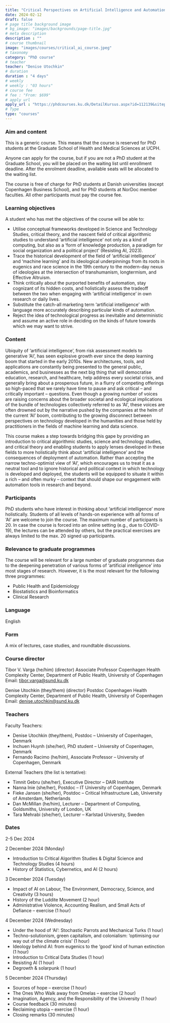 ```yaml
---
title: "Critical Perspectives on Artificial Intelligence and Automation"
date: 2024-02-12
draft: false
# page title background image
# bg_image: "images/backgrounds/page-title.jpg"
# meta description
description : ""
# course thumbnail
image: "images/courses/critical_ai_course.jpeg"
# taxonomy
category: "PhD course"
# teacher
teacher: "Denise Utochkin"
# duration
duration : "4 days"
# weekly
# weekly : "03 hours"
# course fee
# fee : "From: $699"
# apply url
apply_url : "https://phdcourses.ku.dk/DetailKursus.aspx?id=112139&sitepath=SUND"
# Type
type: "courses"
---
```


### Aim and content
This is a generic course. This means that the course is reserved for PhD students at the Graduate School of Health and Medical Sciences at UCPH.

Anyone can apply for the course, but if you are not a PhD student at the Graduate School, you will be placed on the waiting list until enrollment deadline. After the enrolment deadline, available seats will be allocated to the waiting list.

The course is free of charge for PhD students at Danish universities (except Copenhagen Business School), and for PhD students at NorDoc member faculties. All other participants must pay the course fee.

### Learning objectives
A student who has met the objectives of the course will be able to:

- Utilise conceptual frameworks developed in Science and Technology Studies, critical theory, and the nascent field of critical algorithmic studies to understand ‘artificial intelligence’ not only as a kind of computing, but also as a ‘form of knowledge production, a paradigm for social organization and a political project’ (Resisting AI, 2023).
- Trace the historical development of the field of ‘artificial intelligence’ and ‘machine learning’ and its ideological underpinnings from its roots in eugenics and race science in the 19th century to the modern-day nexus of ideologies at the intersection of transhumanism, longtermism, and Effective Altruism.
- Think critically about the purported benefits of automation, stay cognizant of its hidden costs, and holistically assess the tradeoff between the two when engaging with ‘artificial intelligence’ in own research or daily lives.
- Substitute the catch-all marketing term ‘artificial intelligence’ with language more accurately describing particular kinds of automation.
- Reject the idea of technological progress as inevitable and deterministic and assume an active role in deciding on the kinds of future towards which we may want to strive.

### Content
Ubiquity of ‘artificial intelligence’, from risk assessment models to generative ‘AI’, has seen explosive growth ever since the deep learning boom that started in the early 2010s. New architectures, tools, and applications are constantly being presented to the general public, academics, and businesses as the next big thing that will democratise education, research, and healthcare, help address every societal crisis, and generally bring about a prosperous future, in a flurry of competing offerings so high-paced that we rarely have time to pause and ask critical – and critically important – questions. Even though a growing number of voices are raising concerns about the broader societal and ecological implications of the bundle of technologies collectively referred to as ‘AI’, these voices are often drowned out by the narrative pushed by the companies at the helm of the current ‘AI’ boom, contributing to the growing disconnect between perspectives on technology developed in the humanities and those held by practitioners in the fields of machine learning and data science.

This course makes a step towards bridging this gape by providing an introduction to critical algorithmic studies, science and technology studies, and critical theory and enabling students to apply lenses developed in these fields to more holistically think about ‘artificial intelligence’ and the consequences of deployment of automation. Rather than accepting the narrow techno-optimist view of ‘AI’, which encourages us to treat it as a neutral tool and to ignore historical and political context in which technology is developed and deployed, the students will be equipped to situate it within a rich – and often murky – context that should shape our engagement with automation tools in research and beyond.

### Participants
PhD students who have interest in thinking about ‘artificial intelligence’ more holistically. Students of all levels of hands-on experience with all forms of ‘AI’ are welcome to join the course. The maximum number of participants is 20.
In case the course is forced into an online setting (e.g., due to COVID-19), the lectures can be attended by others, but the practical exercises are always limited to the max. 20 signed up participants.

### Relevance to graduate programmes
The course will be relevant for a large number of graduate programmes due to the deepening penetration of various forms of ‘artificial intelligence’ into most stages of research. However, it is the most relevant for the following three programmes:

- Public Health and Epidemiology
- Biostatistics and Bioinformatics
- Clinical Research

### Language
English

### Form
A mix of lectures, case studies, and roundtable discussions.

### Course director
Tibor V. Varga (he/him) (director)
Associate Professor
Copenhagen Health Complexity Center, Department of Public Health, University of Copenhagen
Email: tibor.varga@sund.ku.dk

Denise Utochkin (they/them) (director)
Postdoc
Copenhagen Health Complexity Center, Department of Public Health, University of Copenhagen
Email: denise.utochkin@sund.ku.dk

### Teachers
Faculty Teachers:
- Denise Utochkin (they/them), Postdoc – University of Copenhagen, Denmark
- Inchuen Huynh (she/her), PhD student – University of Copenhagen, Denmark
- Fernando Racimo (he/him), Associate Professor – University of Copenhagen, Denmark

External Teachers (the list is tentative):
- Timnit Gebru (she/her), Executive Director – DAIR Institute
- Nanna Inie (she/her), Postdoc – IT University of Copenhagen, Denmark
- Fieke Jansen (she/her), Postdoc – Critical Infrastructure Lab, University of Amsterdam, Netherlands
- Dan McMillan (he/him), Lecturer – Department of Computing, Goldsmiths, University of London, UK
- Tara Mehrabi (she/her), Lecturer – Karlstad University, Sweden

### Dates
2-5 Dec 2024

2 December 2024 (Monday)
- Introduction to Critical Algorithm Studies & Digital Science and Technology Studies (4 hours)
- History of Statistics, Cybernetics, and AI (2 hours)

3 December 2024 (Tuesday)
- Impact of AI on Labour, The Environment, Democracy, Science, and Creativity (3 hours)
- History of the Luddite Movement (2 hour)
- Administrative Violence, Accounting Realism, and Small Acts of Defiance – exercise (1 hour)

4 December 2024 (Wednesday)
- Under the hood of ‘AI’: Stochastic Parrots and Mechanical Turks (1 hour)
- Techno-solutionism, green capitalism, and colonialism: ‘optimising our way out of the climate crisis’ (1 hour)
- Ideology behind AI: from eugenics to the ‘good’ kind of human extinction (1 hour)
- Introduction to Critical Data Studies (1 hour)
- Resisting AI (1 hour)
- Degrowth & solarpunk (1 hour)

5 December 2024 (Thursday)
- Sources of hope – exercise (1 hour)
- The Ones Who Walk away from Omelas – exercise (2 hour)
- Imagination, Agency, and the Responsibility of the University (1 hour)
- Course feedback (30 minutes)
- Reclaiming utopia – exercise (1 hour)
- Closing remarks (30 minutes)